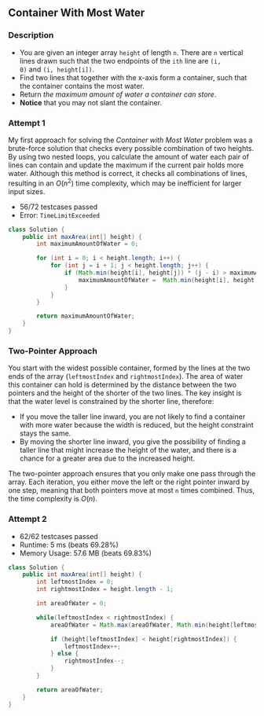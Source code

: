 ## Container With Most Water

### Description

- You are given an integer array `height` of length `n`. There are `n` vertical lines drawn such that the two endpoints of the `ith` line are `(i, 0)` and `(i, height[i])`.
- Find two lines that together with the x-axis form a container, such that the container contains the most water.
- Return *the maximum amount of water a container can store*.
- **Notice** that you may not slant the container.

### Attempt 1

My first approach for solving the _Container with Most Water_ problem was a brute-force solution that checks every possible combination of two heights. By using two nested loops, you calculate the amount of water each pair of lines can contain and update the maximum if the current pair holds more water. Although this method is correct, it checks all combinations of lines, resulting in an $O(n^2)$ time complexity, which may be inefficient for larger input sizes.

- 56/72 testcases passed
- Error: `TimeLimitExceeded`

```java
class Solution {
    public int maxArea(int[] height) {
        int maximumAmountOfWater = 0;

        for (int i = 0; i < height.length; i++) {
            for (int j = i + 1; j < height.length; j++) {
                if (Math.min(height[i], height[j]) * (j - i) > maximumAmountOfWater) {
                    maximumAmountOfWater =  Math.min(height[i], height[j]) * (j - i);
                }
            }
        }

        return maximumAmountOfWater;
    }
}
```

### Two-Pointer Approach

You start with the widest possible container, formed by the lines at the two ends of the array (`leftmostIndex` and `rightmostIndex`). The area of water this container can hold is determined by the distance between the two pointers and the height of the shorter of the two lines. The key insight is that the water level is constrained by the shorter line, therefore:

- If you move the taller line inward, you are not likely to find a container with more water because the width is reduced, but the height constraint stays the same.
- By moving the shorter line inward, you give the possibility of finding a taller line that might increase the height of the water, and there is a chance for a greater area due to the increased height.

The two-pointer approach ensures that you only make one pass through the array. Each iteration, you either move the left or the right pointer inward by one step, meaning that both pointers move at most `n` times combined. Thus, the time complexity is $O(n)$.

### Attempt 2

- 62/62 testcases passed
- Runtime: 5 ms (beats 69.28%)
- Memory Usage: 57.6 MB (beats 69.83%)

```java
class Solution {
    public int maxArea(int[] height) {
        int leftmostIndex = 0;
        int rightmostIndex = height.length - 1;

        int areaOfWater = 0;

        while(leftmostIndex < rightmostIndex) {
            areaOfWater = Math.max(areaOfWater, Math.min(height[leftmostIndex], height[rightmostIndex]) * (rightmostIndex - leftmostIndex));

            if (height[leftmostIndex] < height[rightmostIndex]) {
                leftmostIndex++;
            } else {
                rightmostIndex--;
            }
        }

        return areaOfWater;
    }
}
```
